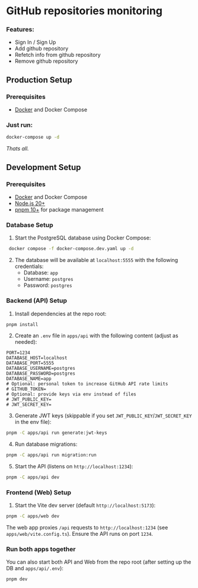 # GitHub repositories monitoring

### Features:
 - Sign In / Sign Up
 - Add github repository
 - Refetch info from github repository
 - Remove github repository

## Production Setup

### Prerequisites

- [Docker](https://www.docker.com/) and Docker Compose

### Just run:
```sh
docker-compose up -d
```

*Thats all.*

## Development Setup

### Prerequisites

- [Docker](https://www.docker.com/) and Docker Compose
- [Node.js 20+](https://nodejs.org/) 
- [pnpm 10+](https://pnpm.io/) for package management 

### Database Setup

1. Start the PostgreSQL database using Docker Compose:

```sh
 docker compose -f docker-compose.dev.yaml up -d
```

2. The database will be available at `localhost:5555` with the following credentials:
   - Database: `app`
   - Username: `postgres`
   - Password: `postgres`

### Backend (API) Setup

1. Install dependencies at the repo root:

```sh
pnpm install
```

2. Create an `.env` file in `apps/api` with the following content (adjust as needed):

```env
PORT=1234
DATABASE_HOST=localhost
DATABASE_PORT=5555
DATABASE_USERNAME=postgres
DATABASE_PASSWORD=postgres
DATABASE_NAME=app
# Optional: personal token to increase GitHub API rate limits
# GITHUB_TOKEN=
# Optional: provide keys via env instead of files
# JWT_PUBLIC_KEY=
# JWT_SECRET_KEY=
```

3. Generate JWT keys (skippable if you set `JWT_PUBLIC_KEY`/`JWT_SECRET_KEY` in the env file):

```sh
pnpm -C apps/api run generate:jwt-keys
```

4. Run database migrations:

```sh
pnpm -C apps/api run migration:run
```

5. Start the API (listens on `http://localhost:1234`):

```sh
pnpm -C apps/api dev
```

### Frontend (Web) Setup

1. Start the Vite dev server (default `http://localhost:5173`):

```sh
pnpm -C apps/web dev
```

The web app proxies `/api` requests to `http://localhost:1234` (see `apps/web/vite.config.ts`). Ensure the API runs on port `1234`.

### Run both apps together

You can also start both API and Web from the repo root (after setting up the DB and `apps/api/.env`):

```sh
pnpm dev
```

